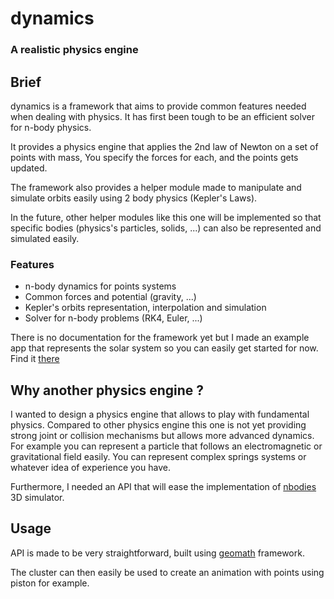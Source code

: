 # dynamics
### A realistic physics engine

## Brief
dynamics is a framework that aims to provide common features needed when dealing with physics.
It has first been tough to be an efficient solver for n-body physics. 

It provides a physics engine that applies the 2nd law of Newton on a set of points with mass,
You specify the forces for each, and the points gets updated.

The framework also provides a helper module made to manipulate and simulate orbits easily using 2 body physics (Kepler's Laws).
 
In the future, other helper modules like this one will be implemented so that specific bodies (physics's particles, solids, ...)
can also be represented and simulated easily.

### Features
- n-body dynamics for points systems
- Common forces and potential (gravity, ...)
- Kepler's orbits representation, interpolation and simulation
- Solver for n-body problems (RK4, Euler, ...)

There is no documentation for the framework yet but I made an example app that represents the solar system
so you can easily get started for now. Find it [there](https://github.com/samiBendou/nbodies)

## Why another physics engine ?
I wanted to design a physics engine that allows to play with fundamental physics. Compared to other physics engine
this one is not yet providing strong joint or collision mechanisms but allows more advanced dynamics.
For example you can represent a particle that follows an electromagnetic or gravitational field easily.
You can represent complex springs systems or whatever idea of experience you have.

Furthermore, I needed an API that will ease the implementation of [nbodies](https://github.com/samiBendou/nbodies) 
3D simulator.

## Usage
API is made to be very straightforward, built using [geomath](https://github.com/samiBendou/geomath) framework.

The cluster can then easily be used to create an animation with points using piston for example.